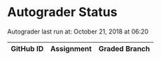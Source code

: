 # Autograder Status
Autograder last run at: October 21, 2018 at 06:20

| GitHub ID | Assignment | Graded Branch |
|-----------|------------|---------------|

